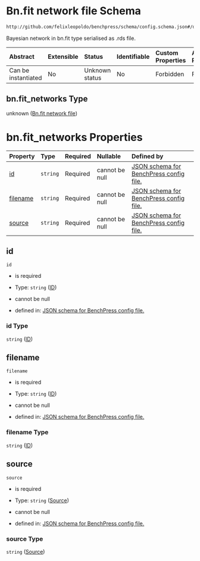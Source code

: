 # Bn.fit network file Schema

```txt
http://github.com/felixleopoldo/benchpress/schema/config.schema.json#/definitions/bn.fit_networks
```

Bayesian network in bn.fit type serialised as .rds file.

| Abstract            | Extensible | Status         | Identifiable | Custom Properties | Additional Properties | Access Restrictions | Defined In                                                                    |
| :------------------ | :--------- | :------------- | :----------- | :---------------- | :-------------------- | :------------------ | :---------------------------------------------------------------------------- |
| Can be instantiated | No         | Unknown status | No           | Forbidden         | Forbidden             | none                | [config.schema.json*](../../../out/config.schema.json "open original schema") |

## bn.fit_networks Type

unknown ([Bn.fit network file](config-definitions-bnfit-network-file.md))

# bn.fit_networks Properties

| Property              | Type     | Required | Nullable       | Defined by                                                                                                                                                                                                                  |
| :-------------------- | :------- | :------- | :------------- | :-------------------------------------------------------------------------------------------------------------------------------------------------------------------------------------------------------------------------- |
| [id](#id)             | `string` | Required | cannot be null | [JSON schema for BenchPress config file.](config-definitions-bnfit-network-file-properties-id.md "http://github.com/felixleopoldo/benchpress/schema/config.schema.json#/definitions/bn.fit_networks/properties/id")         |
| [filename](#filename) | `string` | Required | cannot be null | [JSON schema for BenchPress config file.](config-definitions-bnfit-network-file-properties-id-1.md "http://github.com/felixleopoldo/benchpress/schema/config.schema.json#/definitions/bn.fit_networks/properties/filename") |
| [source](#source)     | `string` | Required | cannot be null | [JSON schema for BenchPress config file.](config-definitions-bnfit-network-file-properties-source.md "http://github.com/felixleopoldo/benchpress/schema/config.schema.json#/definitions/bn.fit_networks/properties/source") |

## id



`id`

*   is required

*   Type: `string` ([ID](config-definitions-bnfit-network-file-properties-id.md))

*   cannot be null

*   defined in: [JSON schema for BenchPress config file.](config-definitions-bnfit-network-file-properties-id.md "http://github.com/felixleopoldo/benchpress/schema/config.schema.json#/definitions/bn.fit_networks/properties/id")

### id Type

`string` ([ID](config-definitions-bnfit-network-file-properties-id.md))

## filename



`filename`

*   is required

*   Type: `string` ([ID](config-definitions-bnfit-network-file-properties-id-1.md))

*   cannot be null

*   defined in: [JSON schema for BenchPress config file.](config-definitions-bnfit-network-file-properties-id-1.md "http://github.com/felixleopoldo/benchpress/schema/config.schema.json#/definitions/bn.fit_networks/properties/filename")

### filename Type

`string` ([ID](config-definitions-bnfit-network-file-properties-id-1.md))

## source



`source`

*   is required

*   Type: `string` ([Source](config-definitions-bnfit-network-file-properties-source.md))

*   cannot be null

*   defined in: [JSON schema for BenchPress config file.](config-definitions-bnfit-network-file-properties-source.md "http://github.com/felixleopoldo/benchpress/schema/config.schema.json#/definitions/bn.fit_networks/properties/source")

### source Type

`string` ([Source](config-definitions-bnfit-network-file-properties-source.md))
